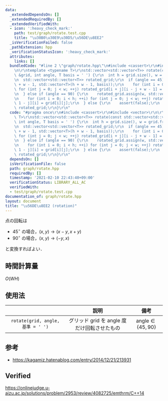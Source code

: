 ```yaml
---
data:
  _extendedDependsOn: []
  _extendedRequiredBy: []
  _extendedVerifiedWith:
  - icon: ':heavy_check_mark:'
    path: test/graph/rotate.test.cpp
    title: "\u30B0\u30E9\u30D5/\u56DE\u8EE2"
  _isVerificationFailed: false
  _pathExtension: hpp
  _verificationStatusIcon: ':heavy_check_mark:'
  attributes:
    links: []
  bundledCode: "#line 2 \"graph/rotate.hpp\"\n#include <cassert>\r\n#include <vector>\r\
    \n\r\ntemplate <typename T>\r\nstd::vector<std::vector<T>> rotate(const std::vector<std::vector<T>>\
    \ &grid, int angle, T basis = ' ') {\r\n  int h = grid.size(), w = grid.front().size();\r\
    \n  std::vector<std::vector<T>> rotated_grid;\r\n  if (angle == 45) {\r\n    rotated_grid.assign(h\
    \ + w - 1, std::vector<T>(h + w - 1, basis));\r\n    for (int i = 0; i < h; ++i)\
    \ for (int j = 0; j < w; ++j) rotated_grid[i + j][i - j + w - 1] = grid[i][j];\r\
    \n  } else if (angle == 90) {\r\n    rotated_grid.assign(w, std::vector<T>(h));\r\
    \n    for (int i = 0; i < h; ++i) for (int j = 0; j < w; ++j) rotated_grid[w -\
    \ 1 - j][i] = grid[i][j];\r\n  } else {\r\n    assert(false);\r\n  }\r\n  return\
    \ rotated_grid;\r\n}\r\n"
  code: "#pragma once\r\n#include <cassert>\r\n#include <vector>\r\n\r\ntemplate <typename\
    \ T>\r\nstd::vector<std::vector<T>> rotate(const std::vector<std::vector<T>> &grid,\
    \ int angle, T basis = ' ') {\r\n  int h = grid.size(), w = grid.front().size();\r\
    \n  std::vector<std::vector<T>> rotated_grid;\r\n  if (angle == 45) {\r\n    rotated_grid.assign(h\
    \ + w - 1, std::vector<T>(h + w - 1, basis));\r\n    for (int i = 0; i < h; ++i)\
    \ for (int j = 0; j < w; ++j) rotated_grid[i + j][i - j + w - 1] = grid[i][j];\r\
    \n  } else if (angle == 90) {\r\n    rotated_grid.assign(w, std::vector<T>(h));\r\
    \n    for (int i = 0; i < h; ++i) for (int j = 0; j < w; ++j) rotated_grid[w -\
    \ 1 - j][i] = grid[i][j];\r\n  } else {\r\n    assert(false);\r\n  }\r\n  return\
    \ rotated_grid;\r\n}\r\n"
  dependsOn: []
  isVerificationFile: false
  path: graph/rotate.hpp
  requiredBy: []
  timestamp: '2021-02-10 22:43:40+09:00'
  verificationStatus: LIBRARY_ALL_AC
  verifiedWith:
  - test/graph/rotate.test.cpp
documentation_of: graph/rotate.hpp
layout: document
title: "\u56DE\u8EE2 (rotation)"
---
```


点の回転は

- $45^\circ$ の場合，$(x, y) \rightarrow (x - y, x + y)$
- $90^\circ$ の場合，$(x, y) \rightarrow (-y, x)$

と変換すればよい．


## 時間計算量

$O(WH)$


## 使用法

||説明|備考|
|:--:|:--:|:--:|
|`rotate(grid, angle, 基準 = ' ')`|グリッド $\mathrm{grid}$ を $\mathrm{angle}$ 度だけ回転させたもの|$\mathrm{angle} \in \lbrace 45, 90 \rbrace$|


## 参考

- https://kagamiz.hatenablog.com/entry/2014/12/21/213931


## Verified

https://onlinejudge.u-aizu.ac.jp/solutions/problem/2953/review/4082725/emthrm/C++14
